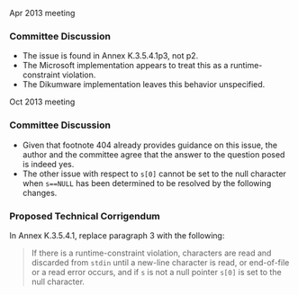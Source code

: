 Apr 2013 meeting

### Committee Discussion

* The issue is found in Annex K.3.5.4.1p3, not p2.
* The Microsoft implementation appears to treat this as a runtime-constraint violation.
* The Dikumware implementation leaves this behavior unspecified.

Oct 2013 meeting

### Committee Discussion

* Given that footnote 404 already provides guidance on this issue, the author and the committee agree that the answer to the question posed is indeed yes.
* The other issue with respect to `s[0]` cannot be set to the null character when `s==NULL` has been determined to be resolved by the following changes.

### Proposed Technical Corrigendum

In Annex K.3.5.4.1, replace paragraph 3 with the following:

> If there is a runtime-constraint violation, characters are read and discarded
> from `stdin` until a new-line character is read, or end-of-file or a read error
> occurs, and if `s` is not a null pointer `s[0]` is set to the null character.

